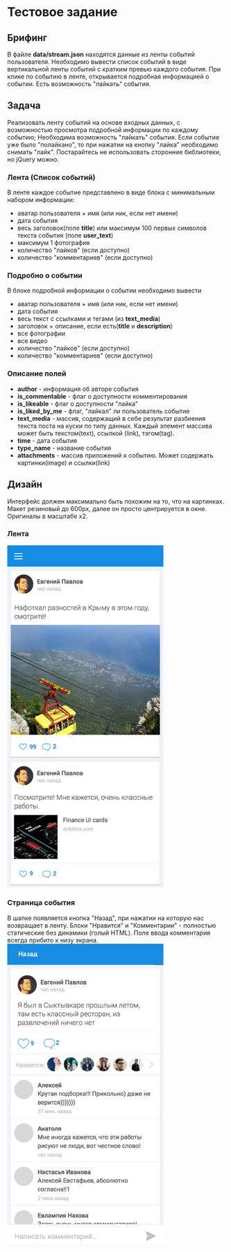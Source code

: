 # Тестовое задание

## Брифинг
В файле **data/stream.json** находятся данные из ленты событий пользователя.
Необходимо вывести список событий в виде вертикальной ленты событий с кратким превью каждого события.
При клике по событию в ленте, открывается подробная информацией о событии.
Есть возможность "лайкать" события.

## Задача
Реализовать ленту событий на основе входных данных, с возможностью просмотра подробной информации по каждому событию;
Необходима возможность "лайкать" события. Если событие уже было "полайкано", то при нажатии на кнопку "лайка" необходимо снимать "лайк".
Постарайтесь не использовать сторонние библиотеки, но jQuery можно.

### Лента (Список событий)
В ленте каждое событие представлено в виде блока с минимальным набором информации:

- аватар пользователя + имя (или ник, если нет имени)
- дата события
- весь заголовок(поле **title**) или максимум 100 первых символов текста события (поле **user_text**)
- максимум 1 фотография
- количество "лайков" (если доступно)
- количество "комментариев" (если доступно)

### Подробно о событии
В блоке подробной информации о событии необходимо вывести

- аватар пользователя + имя (или ник, если нет имени)
- дата события
- весь текст с ссылками и тегами (из **text_media**)
- заголовок + описание, если есть(**title** и **description**)
- все фотографии
- все видео
- количество "лайков" (если доступно)
- количество "комментариев" (если доступно)

### Описание полей
- **author** - информация об авторе события
- **is_commentable** - флаг о доступности комментирования
- **is_likeable** - флаг о доступности "лайка"
- **is_liked_by_me** - флаг, "лайкал" ли пользователь событие
- **text_media** - массив, содержащий в себе результат разбиения текста поста на куски по типу данных. Каждый элемент массива может быть текстом(text), ссылкой (link), тэгом(tag).
- **time** - дата события
- **type_name** - название события
- **attachments** - массив приложений к событию. Может содержать картинки(image) и ссылки(link) 

## Дизайн
Интерфейс должен максимально быть похожим на то, что на картинках.
Макет резиновый до 600px, далее он просто центрируется в окне.
Оригиналы в масштабе x2. 

### Лента

<img src="https://github.com/Belyash/mailru-test/raw/master/screens/feed.jpg?raw=true" alt="Лента событий" width="360"/>

### Страница события
В шапке появляется кнопка "Назад", при нажатии на которую нас возвращает в ленту.
Блоки "Нравится" и "Комментарии" - полностью статические без динамики (голый HTML). 
Поле ввода комментария всегда прибито к низу экрана.
<img src="https://github.com/Belyash/mailru-test/raw/master/screens/feed-post.png?raw=true" alt="Страница события" width="360"/>
 